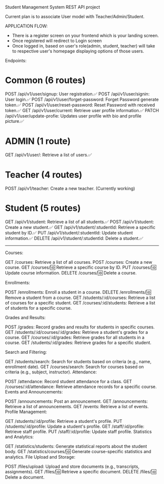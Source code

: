 Student Management System REST API project

Current plan is to associate User model with Teacher/Admin/Student.

APPLICATION FLOW:

- There is a register screen on your frontend which is your landing screen.
- Once registered will redirect to Login screen
- Once logged in, based on user's role(admin, student, teacher) will take to respective user's homepage displaying options of those users.

Endpoints:

# Common (6 routes)

POST /api/v1/user/signup: User registration.✅
POST /api/v1/user/signin: User login.✅
POST /api/v1/user/forget-password: Forget Password generate token.✅
POST /api/v1/user/reset-password: Reset Password with received token.✅
GET /api/v1/user/current: Retrieve user profile information.✅
PATCH /api/v1/user/update-profie: Updates user profile with bio and profile picture.✅

# ADMIN (1 route)

GET /api/v1/user/: Retrieve a list of users.✅

# Teacher (4 routes)

POST /api/v1/teacher: Create a new teacher. (Currently working)

# Student (5 routes)

GET /api/v1/student: Retrieve a list of all students.✅
POST /api/v1/student: Create a new student.✅
GET /api/v1/student/:studentId: Retrieve a specific student by ID.✅
PUT /api/v1/student/:studentId: Update student information.✅
DELETE /api/v1/student/:studentId: Delete a student.✅

---

Courses:

GET /courses: Retrieve a list of all courses.
POST /courses: Create a new course.
GET /courses/:id: Retrieve a specific course by ID.
PUT /courses/:id: Update course information.
DELETE /courses/:id: Delete a course.

Enrollments:

POST /enrollments: Enroll a student in a course.
DELETE /enrollments/:id: Remove a student from a course.
GET /students/:id/courses: Retrieve a list of courses for a specific student.
GET /courses/:id/students: Retrieve a list of students for a specific course.

Grades and Results:

POST /grades: Record grades and results for students in specific courses.
GET /students/:id/courses/:id/grades: Retrieve a student's grades for a course.
GET /courses/:id/grades: Retrieve grades for all students in a course.
GET /students/:id/grades: Retrieve grades for a specific student.

Search and Filtering:

GET /students/search: Search for students based on criteria (e.g., name, enrollment date).
GET /courses/search: Search for courses based on criteria (e.g., subject, instructor).
Attendance:

POST /attendance: Record student attendance for a class.
GET /courses/:id/attendance: Retrieve attendance records for a specific course.
Events and Announcements:

POST /announcements: Post an announcement.
GET /announcements: Retrieve a list of announcements.
GET /events: Retrieve a list of events.
Profile Management:

GET /students/:id/profile: Retrieve a student's profile.
PUT /students/:id/profile: Update a student's profile.
GET /staff/:id/profile: Retrieve staff profile.
PUT /staff/:id/profile: Update staff profile.
Statistics and Analytics:

GET /statistics/students: Generate statistical reports about the student body.
GET /statistics/courses/:id: Generate course-specific statistics and analytics.
File Upload and Storage:

POST /files/upload: Upload and store documents (e.g., transcripts, assignments).
GET /files/:id: Retrieve a specific document.
DELETE /files/:id: Delete a document.
